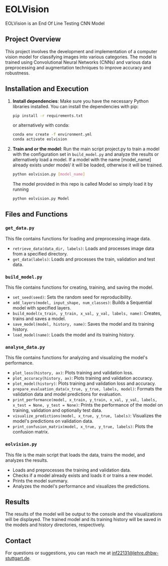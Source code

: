 # EOLVision
EOLVision is an End Of Line Testing CNN Model
## Project Overview

This project involves the development and implementation of a computer vision model for classifying images into various categories. The model is trained using Convolutional Neural Networks (CNNs) and various data preprocessing and augmentation techniques to improve accuracy and robustness.

## Installation and Execution

1. **Install dependencies**:
   Make sure you have the necessary Python libraries installed. You can install the dependencies with pip:
   ```bash
   pip install -r requirements.txt
   ```
   or alternatively with conda:

    ```bash
   conda env create -f environment.yml
   conda activate eolvision
   ```

3. **Train and or the model**:
    Run the main script project.py to train a model with the configuration set in `build_model.py` and analyze the results or alternatively load a model. If a model with the name [model_name] already exists under model/ it will be loaded, otherwise it will be trained.
   
    ```bash
   python eolvision.py [model_name]
   ```

    The model provided in this repo is called Model so simply load it by running
    ```bash
   python eolvision.py Model
   ```

## Files and Functions

### `get_data.py`

This file contains functions for loading and preprocessing image data.

- `retrieve_data(data_dir, labels)`: Loads and processes image data from a specified directory.
- `get_data(labels)`: Loads and processes the train, validation and test data.

### `build_model.py`

This file contains functions for creating, training, and saving the model.

- `set_seed(seed)`: Sets the random seed for reproducibility.
- `add_layers(model, input_shape, num_classes)`: Builds a Sequential model with specified layers.
- `build_model(x_train, y_train, x_val, y_val, labels, name)`: Creates, trains and saves a model.
- `save_model(model, history, name)`: Saves the model and its training history.
- `load_model(name)`: Loads the model and its training history.

### `analyse_data.py`

This file contains functions for analyzing and visualizing the model's performance.

- `plot_loss(history, ax)`: Plots training and validation loss.
- `plot_accuracy(history, ax)`: Plots training and validation accuracy.
- `plot_model(history)`: Plots training and validation loss and accuracy.
- `prepare_evaluation_data(x_true, y_true, labels, model)`: Formats the validation data and model predictions for evaluation.
- `print_performance(model, x_train, y_train, x_val, y_val, labels, x_test = None, y_test = None)`: Prints the performance of the model on training, validation and optionally test data.
- `visualize_predictions(model, x_true, y_true, labels)`: Visualizes the model's predictions on validation data.
- `print_confusion_matrix(model, x_true, y_true, labels)`: Plots the confusion matrix.

### `eolvision.py`

This file is the main script that loads the data, trains the model, and analyzes the results.

- Loads and preprocesses the training and validation data.
- Checks if a model already exists and loads it or trains a new model.
- Prints the model summary.
- Analyzes the model's performance and visualizes the predictions.


## Results
The results of the model will be output to the console and the visualizations will be displayed. The trained model and its training history will be saved in the models and history directories, respectively.

## Contact
For questions or suggestions, you can reach me at inf22131@lehre.dhbw-stuttgart.de.

